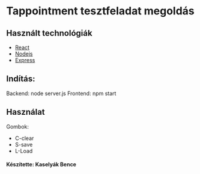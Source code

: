 # Tappointment tesztfeladat megoldás

## Használt technológiák

- [React](https://reactjs.org/)
- [Nodejs](https://nodejs.org/en/)
- [Express](https://expressjs.com/)

## Indítás:

Backend: node server.js
Frontend: npm start

## Használat

Gombok:

- C-clear
- S-save
- L-Load

#### Készítette: Kaselyák Bence
